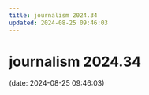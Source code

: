 ```yaml
---
title: journalism 2024.34
updated: 2024-08-25 09:46:03
---
```


# journalism 2024.34

(date: 2024-08-25 09:46:03)

